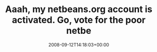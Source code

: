 ---
retweeted: false
source: <a href="http://twitter.com" rel="nofollow">Twitter Web Client</a>
entities:
  hashtags: []
  symbols: []
  user_mentions: []
  urls: []
display_text_range:
- '0'
- '101'
favorite_count: '0'
id_str: '918941252'
truncated: false
retweet_count: '0'
id: '918941252'
created_at: Fri Sep 12 14:18:03 +0000 2008
favorited: false
full_text: 'Aaah, my netbeans.org account is activated. Go, vote for the poor netbeans-guys:
  http://bit.ly/2rCSSz'
lang: en
tags:
- pesos/twitter
date: '2008-09-12T14:18:03+00:00'
src: https://twitter.com/bascht/status/918941252
original_url: https://twitter.com/bascht/status/918941252
type: twitter_tweet
text: 'Aaah, my netbeans.org account is activated. Go, vote for the poor netbeans-guys:
  http://bit.ly/2rCSSz'
title: Aaah, my netbeans.org account is activated. Go, vote for the poor netbe

---